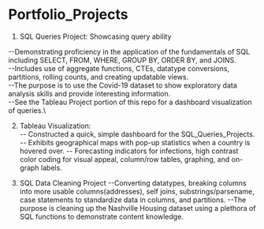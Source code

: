 # Portfolio_Projects

1) SQL Queries Project: Showcasing query ability

--Demonstrating proficiency in the application of the fundamentals of SQL including SELECT, FROM, WHERE, GROUP BY, ORDER BY, and JOINS. \
--Includes use of aggregate functions, CTEs, datatype conversions, partitions, rolling counts, and creating updatable views.  \
--The purpose is to use the Covid-19 dataset to show exploratory data analysis skills and provide interesting information. \
--See the Tableau Project portion of this repo for a dashboard visualization of queries.\

2) Tableau Visualization:\
-- Constructed a quick, simple dashboard for the SQL_Queries_Projects.
-- Exhibits geographical maps with pop-up statistics when a country is hovered over.
-- Forecasting indicators for infections, high contrast color coding for visual appeal, column/row tables, graphing, and on-graph labels.

3) SQL Data Cleaning Project
--Converting datatypes, breaking columns into more usable columns(addresses), self joins, substrings/parsename, case statements to standardize data in columns, and partitions.
--The purpose is cleaning up the Nashville Housing dataset using a plethora of SQL functions to demonstrate content knowledge.
